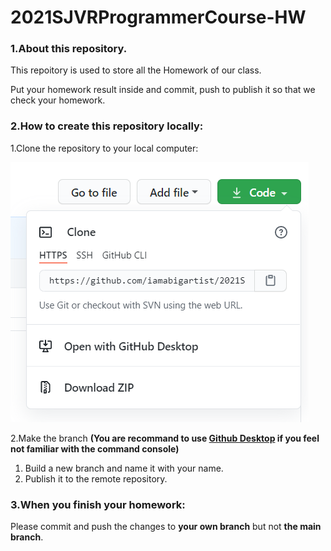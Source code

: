 # 2021SJVRProgrammerCourse-HW

### 1.About this repository.

This repoitory is used to store all the Homework of our class.

Put your homework result inside and commit, push to publish it so that we check your homework.

### 2.How to create this repository locally:

1.Clone the repository to your local computer:

![](https://github.com/iamabigartist/2021SJ-HW/blob/main/images/Clone.png)

2.Make the branch **(You are recommand to use [Github Desktop](https://desktop.github.com/) if you feel not familiar with the command console)**

1. Build a new branch and name it with your name.
2. Publish it to the remote repository.

### 3.When you finish your homework:

Please commit and push the changes to **your own branch** but not **the main branch**.
